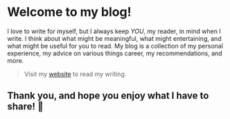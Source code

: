 
# Welcome to my blog!

I love to write for myself, but 
I always keep *YOU*, my reader, 
in mind when I write. 
I think about what might be 
meaningful, 
what might entertaining, 
and what might be useful for you 
to read. My blog is a collection of my personal experience, my advice on various things career,
 my recommendations, and more.

> Visit my [website](https://www.rajiraj.com/blog) to read my writing. 

## Thank you, and hope you enjoy what I have to share! :blue_heart:
